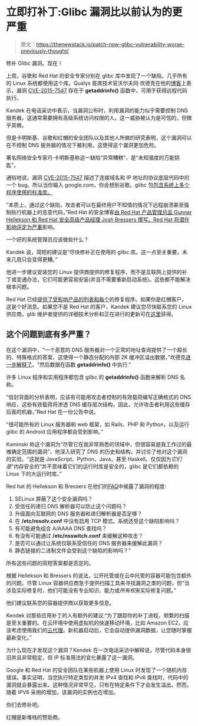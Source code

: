 # 立即打补丁:Glibc 漏洞比以前认为的更严重

> 原文：<https://thenewstack.io/patch-now-glibc-vulnerability-worse-previously-thought/>

修补 Glibc 漏洞。现在！

上周，谷歌和 Red Hat 的安全专家分别在 glibc 库中发现了一个缺陷，几乎所有的 Linux 系统都使用这个库。Qualys 首席技术官沃尔夫冈·坎德克在他的[博客](https://blog.qualys.com/laws-of-vulnerabilities/2016/02/22/new-critical-glibc-vulnerability#more-22813)上表示，漏洞 [CVE-2015-7547](https://cve.mitre.org/cgi-bin/cvename.cgi?name=CVE-2015-7547) 存在于 **getaddrinfo()** 函数中，可用于获得远程代码执行。

Kandek 在电话采访中表示，当漏洞公布时，利用漏洞的能力似乎需要控制 DNS 服务器，这通常需要拥有高级系统访问权限的人。这一威胁被认为是可信的，但微乎其微。

但是卡明斯基、谷歌和红帽的安全团队以及其他人所做的研究表明，这个漏洞可以在不控制 DNS 服务器的情况下被利用，这使得这个漏洞更加危险。

著名网络安全专家丹·卡明斯基称这一缺陷“异常糟糕”，是“未知强度的万能钥匙”。

通俗地说，漏洞 [CVE-2015-7547](https://cve.mitre.org/cgi-bin/cvename.cgi?name=CVE-2015-7547) 描述了连接域名和 IP 地址的协议底层代码中的一个 bug。所以当你输入 google.com，你会想到谷歌。glibc 包[包含系统上多个程序使用的标准库。](https://access.redhat.com/articles/2161461)

“本质上，通过这个缺陷，攻击者可以在最终用户不知情的情况下远程崩溃甚至强制执行机器上的恶意代码，”Red Hat 的安全博客[由 Red Hat 产品管理总监 Gunnar Hellekson 和 Red Hat 安全高级产品经理 Josh Bressers 撰写。Red Hat 将潜在影响评定为](https://www.redhat.com/en/about/blog/container-scanning-thinnest-paper-tigers)[严重](https://access.redhat.com/security/updates/classification/#critical)影响。

一个好的系统管理员应该做些什么？

Kandek 说，简短的建议是“尽快修补正在使用的 glibc 库。这一点至关重要，未来几周只会变得更糟。”

他进一步建议安装您的 Linux 提供商提供的修复程序，而不是互联网上提供的补丁或变通办法，它们可能更容易安装(并且不需要重新启动系统)。这些都不能解决根本问题。

Red Hat 已经[提供了受影响产品的列表和每个](https://access.redhat.com/articles/2161461)的修复程序。如果你是红帽客户，这是个好消息。如果您不是 Red Hat 的客户，Kandek 建议您尽快联系您的 Linux 供应商。glib 维护者提供的详细技术分析和正在进行的更新可在[这里](https://sourceware.org/ml/libc-alpha/2016-02/msg00416.html)获得。

## 这个问题到底有多严重？

在这个漏洞中，“一个恶意的 DNS 服务器对一个正常的地址查询提供了一个超长的、特殊格式的答案，这使得一个静态分配的内部 2K 缓冲区溢出数据，”坎德克[进一步解释了](https://blog.qualys.com/laws-of-vulnerabilities/2016/02/22/new-critical-glibc-vulnerability#more-22813)。"然后数据在函数 **getaddrinfo()** 中执行."

许多 Linux 程序和实用程序都包含 glibc 的 **getaddrinfo()** 函数来解析 DNS 名称。

“信封背面的分析表明，应该有可能用攻击者控制的有效载荷编写正确格式的 DNS 响应，这些有效载荷将渗透 DNS 缓存层次结构，因此，允许攻击者利用这些缓存后面的机器，”Red Hat 在一份公告中说。

“很可能所有的 Linux 服务器和 web 框架，如 Rails、PHP 和 Python，以及运行 glibc 的 Android 应用程序都会受到影响。”

Kaminski 称这个漏洞为“尽管它在我非常熟悉的领域中，但很容易是我工作过的最难确定范围的漏洞”，他深入研究了 DNS 的历史和结构，并讨论了他对这个漏洞的实验。“这就是 JavaScript、Python、Java，甚至 Haskell。仅仅因为*它们是*“内存安全的”并不意味着它们的运行时库是安全的，glibc 是它们都依赖的 Linux 下的大运行时库。”

Red hat 的 Hellekson 和 Bressers 在他们的[FAQ](https://access.redhat.com/articles/2161461)中揭露了漏洞的程度:

1.  SELinux 屏蔽了这个安全漏洞吗？
2.  受信任的递归 DNS 解析器可以防止这个问题吗？
3.  升级面向互联网的 DNS 服务器和递归解析器是否足够？
4.  在 **/etc/resolv.conf** 中没有启用 TCP 模式。系统还受这个缺陷影响吗？
5.  有可能避免组合 A/AAAA DNS 查找吗？
6.  有没有可能通过 **/etc/nsswitch.conf** 来缓解这种攻击？
7.  是否可以通过让系统仅联系受信任的 DNS 服务器来缓解此漏洞？
8.  静态链接的二进制文件会受到这个缺陷的影响吗？"

所有这些问题的简短答案都是否定的。

根据 Hellekson 和 Bressers 的说法，公开托管或在云中托管的容器可能包含额外的问题。尽管 Linux 容器供应商急于提供扫描工具来寻找漏洞之类的问题，但“当涉及实际修复时，他们可能没有专业知识、能力或*所有权*来实际修复问题。”

他们建议联系您的容器提供商以获取更多信息。

Kendek 对那些应用补丁的人有额外的建议:“为了跟踪你的补丁进程，频繁的扫描是至关重要的。在云环境中使用虚拟机的快速移动环境，比如 Amazon EC2，应该考虑使用我们的[云代理](https://www.qualys.com/docs/qualys-cloud-agent-brief.pdf)。新机器启动后，它会自动提供漏洞数据，让您随时掌握最新变化。”

为什么现在才发现这个漏洞？Kendek 在一次电话采访中解释说，尽管代码本身很旧并且非常稳定，但 IP 标准用法的变化暴露了这一漏洞。

Google 和 Red Hat 的安全团队在某些机器上使用 Linux 时发现了一个随机内存错误。事实证明，当您执行特定类型的并发 IPv4 查找和 IPv6 查找时，代码中的漏洞就会暴露出来。这种情况非常罕见，只有在特定条件下才会发生溢出。然而，随着 IPV6 采用的增加，该漏洞的实例也在增加。

你们去修补吧。

红帽是新堆栈的赞助商。

<svg xmlns:xlink="http://www.w3.org/1999/xlink" viewBox="0 0 68 31" version="1.1"><title>Group</title> <desc>Created with Sketch.</desc></svg>